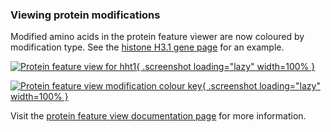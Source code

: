 ### Viewing protein modifications
<!-- pombase_flags: frontpage -->
<!-- newsfeed_thumbnail: pombase-logo-32x32px.png -->

Modified amino acids in the protein feature viewer are now coloured by
modification type.  See the [histone H3.1 gene page](/gene_protein_features/SPAC1834.04) for an example.

[![Protein feature view for hht1](assets/newsfeed/gene-hht1-protein-feature-viewer-page.png){ .screenshot loading="lazy" width=100% }](assets/newsfeed/gene-hht1-protein-feature-viewer-page.png)

[![Protein feature view modification colour key](assets/newsfeed/protein-feature-modification-key.png){ .screenshot loading="lazy" width=100% }](assets/newsfeed/protein-feature-modification-key.png)

Visit the [protein feature view documentation page](/documentation/gene-page-protein-features-widget)
for more information.
